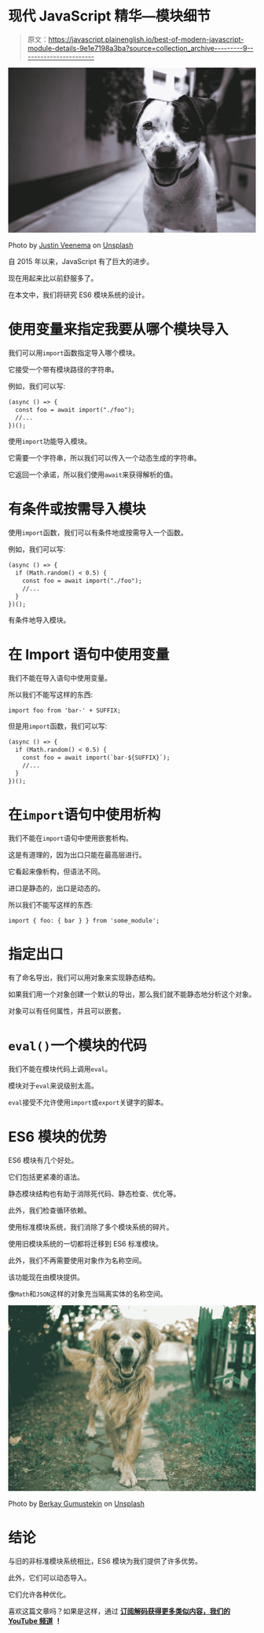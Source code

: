 # 现代 JavaScript 精华—模块细节

> 原文：<https://javascript.plainenglish.io/best-of-modern-javascript-module-details-9e1e7198a3ba?source=collection_archive---------9----------------------->

![](img/1f340c80ece3ce9b1bf7c0db5d9009ff.png)

Photo by [Justin Veenema](https://unsplash.com/@justinveenema?utm_source=medium&utm_medium=referral) on [Unsplash](https://unsplash.com?utm_source=medium&utm_medium=referral)

自 2015 年以来，JavaScript 有了巨大的进步。

现在用起来比以前舒服多了。

在本文中，我们将研究 ES6 模块系统的设计。

# 使用变量来指定我要从哪个模块导入

我们可以用`import`函数指定导入哪个模块。

它接受一个带有模块路径的字符串。

例如，我们可以写:

```
(async () => {
  const foo = await import("./foo");
  //...
})();
```

使用`import`功能导入模块。

它需要一个字符串，所以我们可以传入一个动态生成的字符串。

它返回一个承诺，所以我们使用`await`来获得解析的值。

# 有条件或按需导入模块

使用`import`函数，我们可以有条件地或按需导入一个函数。

例如，我们可以写:

```
(async () => {
  if (Math.random() < 0.5) {
    const foo = await import("./foo");
    //...
  }
})();
```

有条件地导入模块。

# 在 Import 语句中使用变量

我们不能在导入语句中使用变量。

所以我们不能写这样的东西:

```
import foo from 'bar-' + SUFFIX;
```

但是用`import`函数，我们可以写:

```
(async () => {
  if (Math.random() < 0.5) {
    const foo = await import(`bar-${SUFFIX}`);
    //...
  }
})();
```

# 在`import`语句中使用析构

我们不能在`import`语句中使用嵌套析构。

这是有道理的，因为出口只能在最高层进行。

它看起来像析构，但语法不同。

进口是静态的，出口是动态的。

所以我们不能写这样的东西:

```
import { foo: { bar } } from 'some_module';
```

# 指定出口

有了命名导出，我们可以用对象来实现静态结构。

如果我们用一个对象创建一个默认的导出，那么我们就不能静态地分析这个对象。

对象可以有任何属性，并且可以嵌套。

# `eval()`一个模块的代码

我们不能在模块代码上调用`eval`。

模块对于`eval`来说级别太高。

`eval`接受不允许使用`import`或`export`关键字的脚本。

# ES6 模块的优势

ES6 模块有几个好处。

它们包括更紧凑的语法。

静态模块结构也有助于消除死代码、静态检查、优化等。

此外，我们检查循环依赖。

使用标准模块系统，我们消除了多个模块系统的碎片。

使用旧模块系统的一切都将迁移到 ES6 标准模块。

此外，我们不再需要使用对象作为名称空间。

该功能现在由模块提供。

像`Math`和`JSON`这样的对象充当隔离实体的名称空间。

![](img/64c06e01d660580e149ad7f00797032c.png)

Photo by [Berkay Gumustekin](https://unsplash.com/@berkaygumustekin?utm_source=medium&utm_medium=referral) on [Unsplash](https://unsplash.com?utm_source=medium&utm_medium=referral)

# 结论

与旧的非标准模块系统相比，ES6 模块为我们提供了许多优势。

此外，它们可以动态导入。

它们允许各种优化。

喜欢这篇文章吗？如果是这样，通过 [**订阅解码获得更多类似内容，我们的 YouTube 频道**](https://www.youtube.com/channel/UCtipWUghju290NWcn8jhyAw) **！**